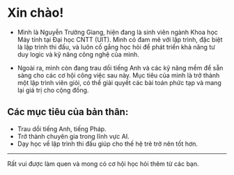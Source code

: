 # Xin chào!
- Mình là Nguyễn Trường Giang, hiện đang là sinh viên ngành Khoa học Máy tính tại Đại học CNTT (UIT). Mình có đam mê với lập trình, đặc biệt là lập trình thi đấu, và luôn cố gắng học hỏi để phát triển khả năng tư duy logic và kỹ năng công nghệ của mình.

- Ngoài ra, mình còn đang trau dồi tiếng Anh và các kỹ năng mềm để sẵn sàng cho các cơ hội công việc sau này. Mục tiêu của mình là trở thành một lập trình viên giỏi, có thể giải quyết các bài toán phức tạp và mang lại giá trị cho cộng đồng.

## Các mục tiêu của bản thân:
- Trau dồi tiếng Anh, tiếng Pháp.
- Trở thành chuyên gia trong lĩnh vực AI.
- Dạy học về lập trình thi đấu giúp cho thế hệ trẻ trở nên tốt hơn.
---
Rất vui được làm quen và mong có cơ hội học hỏi thêm từ các bạn.
